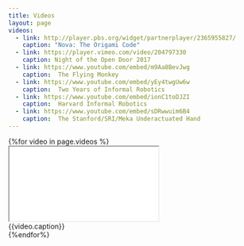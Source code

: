 ```yaml
---
title: Videos
layout: page
videos:
  - link: http://player.pbs.org/widget/partnerplayer/2365955827/
    caption: "Nova: The Origami Code"
  - link: https://player.vimeo.com/video/204797330
    caption: Night of the Open Door 2017
  - link: https://www.youtube.com/embed/m9Aa8BevJwg
    caption:  The Flying Monkey
  - link: https://www.youtube.com/embed/yEy4twgUw6w
    caption:  Two Years of Informal Robotics
  - link: https://www.youtube.com/embed/ionC1toDJZI
    caption:  Harvard Informal Robotics
  - link: https://www.youtube.com/embed/sDRwwuim6B4
    caption:  The Stanford/SRI/Meka Underactuated Hand
---
```


<div class="row">
  {%for video in page.videos %}
  <div class="col-sm-6">
    <div class="thumbnail">
    <div class="embed-responsive embed-responsive-16by9">
      <iframe src="{{video.link}}" allowfullscreen></iframe>
    </div>
    <div class="caption">
      {{video.caption}}
    </div>
    </div>
  </div>
  {%endfor%}
</div>
